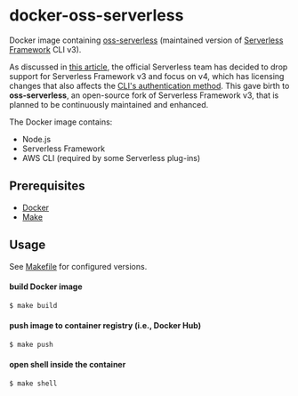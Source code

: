 # docker-oss-serverless

Docker image containing [oss-serverless](https://github.com/oss-serverless/serverless) (maintained version of [Serverless Framework](https://www.serverless.com/) CLI v3).

As discussed in [this article](https://dev.to/aws-heroes/whats-next-with-the-serverless-framework-in-2025-121d), the official Serverless team has decided to drop support for Serverless Framework v3 and focus on v4, which has licensing changes that also affects the [CLI's authentication method](https://www.serverless.com/framework/docs/guides/upgrading-v4#authentication-via-access-or-license-keys). This gave birth to **oss-serverless**, an open-source fork of Serverless Framework v3, that is planned to be continuously maintained and enhanced.

The Docker image contains:
- Node.js
- Serverless Framework
- AWS CLI (required by some Serverless plug-ins)

## Prerequisites

- [Docker](https://docs.docker.com/get-docker/)
- [Make](https://www.gnu.org/software/make/)

## Usage

See [Makefile](Makefile) for configured versions.

#### build Docker image

```bash
$ make build
```

#### push image to container registry (i.e., Docker Hub)

```bash
$ make push
```

#### open shell inside the container

```bash
$ make shell
```